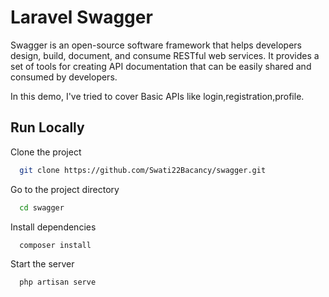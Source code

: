 
# Laravel Swagger

Swagger is an open-source software framework that helps developers design, build, document, and consume RESTful web services. It provides a set of tools for creating API documentation that can be easily shared and consumed by developers.

In this demo, I've tried to cover Basic APIs like login,registration,profile.


## Run Locally

Clone the project

```bash
  git clone https://github.com/Swati22Bacancy/swagger.git
```

Go to the project directory

```bash
  cd swagger
```

Install dependencies

```bash
  composer install
```

Start the server

```bash
  php artisan serve
```

